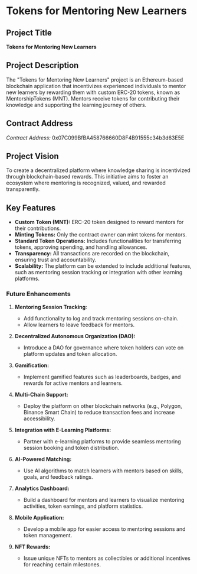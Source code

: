 # Tokens for Mentoring New Learners

## Project Title
**Tokens for Mentoring New Learners**

## Project Description
The "Tokens for Mentoring New Learners" project is an Ethereum-based blockchain application that incentivizes experienced individuals to mentor new learners by rewarding them with custom ERC-20 tokens, known as MentorshipTokens (MNT). Mentors receive tokens for contributing their knowledge and supporting the learning journey of others.

## Contract Address
*Contract Address:*
0x07C099BfBA458766660D8F4B91555c34b3d63E5E

## Project Vision
To create a decentralized platform where knowledge sharing is incentivized through blockchain-based rewards. This initiative aims to foster an ecosystem where mentoring is recognized, valued, and rewarded transparently.

## Key Features
- **Custom Token (MNT):** ERC-20 token designed to reward mentors for their contributions.
- **Minting Tokens:** Only the contract owner can mint tokens for mentors.
- **Standard Token Operations:** Includes functionalities for transferring tokens, approving spending, and handling allowances.
- **Transparency:** All transactions are recorded on the blockchain, ensuring trust and accountability.
- **Scalability:** The platform can be extended to include additional features, such as mentoring session tracking or integration with other learning platforms.

### Future Enhancements
1. **Mentoring Session Tracking**:
   - Add functionality to log and track mentoring sessions on-chain.
   - Allow learners to leave feedback for mentors.

2. **Decentralized Autonomous Organization (DAO):**
   - Introduce a DAO for governance where token holders can vote on platform updates and token allocation.

3. **Gamification:**
   - Implement gamified features such as leaderboards, badges, and rewards for active mentors and learners.

4. **Multi-Chain Support:**
   - Deploy the platform on other blockchain networks (e.g., Polygon, Binance Smart Chain) to reduce transaction fees and increase accessibility.

5. **Integration with E-Learning Platforms:**
   - Partner with e-learning platforms to provide seamless mentoring session booking and token distribution.

6. **AI-Powered Matching:**
   - Use AI algorithms to match learners with mentors based on skills, goals, and feedback ratings.

7. **Analytics Dashboard:**
   - Build a dashboard for mentors and learners to visualize mentoring activities, token earnings, and platform statistics.

8. **Mobile Application:**
   - Develop a mobile app for easier access to mentoring sessions and token management.

9. **NFT Rewards:**
   - Issue unique NFTs to mentors as collectibles or additional incentives for reaching certain milestones.
